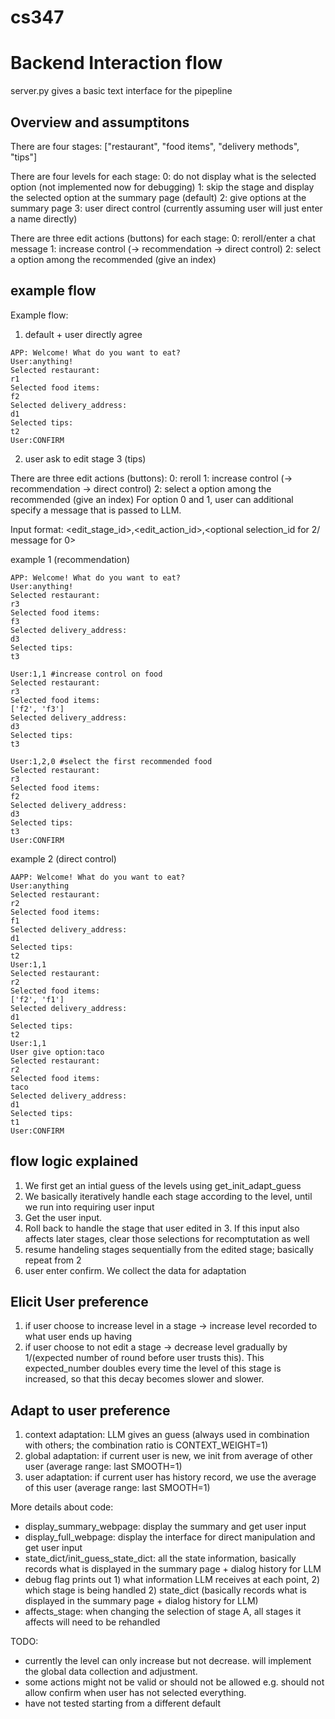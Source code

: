 # cs347


# Backend Interaction flow

server.py gives a basic text interface for the pipepline 

## Overview and assumptitons

There are four stages: ["restaurant", "food items", "delivery methods", "tips"]

There are four levels for each stage:
0: do not display what is the selected option (not implemented now for debugging)
1: skip the stage and display the selected option at the summary page (default)
2: give options at the summary page 
3: user direct control (currently assuming user will just enter a name directly)


There are three edit actions (buttons) for each stage:
0: reroll/enter a chat message
1: increase control (-> recommendation -> direct control)
2: select a option among the recommended (give an index)

## example flow

Example flow:

1. default + user directly agree
```
APP: Welcome! What do you want to eat?
User:anything!
Selected restaurant:
r1
Selected food items:
f2
Selected delivery_address:
d1
Selected tips:
t2
User:CONFIRM
```


2. user ask to edit stage 3 (tips)

There are three edit actions (buttons):
0: reroll
1: increase control (-> recommendation -> direct control)
2: select a option among the recommended (give an index)
For option 0 and 1, user can additional specify a message that is passed to LLM.

Input format:
<edit_stage_id>,<edit_action_id>,<optional selection_id for 2/ message for 0>

example 1 (recommendation)
```
APP: Welcome! What do you want to eat?
User:anything!
Selected restaurant:
r3
Selected food items:
f3
Selected delivery_address:
d3
Selected tips:
t3

User:1,1 #increase control on food
Selected restaurant:
r3
Selected food items:
['f2', 'f3']
Selected delivery_address:
d3
Selected tips:
t3

User:1,2,0 #select the first recommended food
Selected restaurant:
r3
Selected food items:
f2
Selected delivery_address:
d3
Selected tips:
t3
User:CONFIRM
```


example 2 (direct control)
```
AAPP: Welcome! What do you want to eat?
User:anything
Selected restaurant:
r2
Selected food items:
f1
Selected delivery_address:
d1
Selected tips:
t2
User:1,1
Selected restaurant:
r2
Selected food items:
['f2', 'f1']
Selected delivery_address:
d1
Selected tips:
t2
User:1,1
User give option:taco
Selected restaurant:
r2
Selected food items:
taco
Selected delivery_address:
d1
Selected tips:
t1
User:CONFIRM
```

## flow logic explained

1. We first get an intial guess of the levels using get_init_adapt_guess
2. We basically iteratively handle each stage according to the level, until we run into requiring user input
3. Get the user input. 
4. Roll back to handle the stage that user edited in 3. If this input also affects later stages, clear those selections for recomptutation as well
5. resume handeling stages sequentially from the edited stage; basically repeat from 2
6. user enter confirm. We collect the data for adaptation


## Elicit User preference
1. if user choose to increase level in a stage -> increase level recorded to what user ends up having
2. if user choose to not edit a stage -> decrease level gradually by 1/(expected number of round before user trusts this). This expected_number doubles every time the level of this stage is increased, so that this decay becomes slower and slower.

## Adapt to user preference
1. context adaptation: LLM gives an guess (always used in combination with others; the combination ratio is CONTEXT_WEIGHT=1)
2. global adaptation: if current user is new, we init from average of other user (average range: last SMOOTH=1)
3. user adaptation: if current user has history record, we use the average of this user (average range: last SMOOTH=1)


More details about code:
- display_summary_webpage: display the summary and get user input
- display_full_webpage: display the interface for direct manipulation and get user input
- state_dict/init_guess_state_dict: all the state information, basically records what is displayed in the summary page + dialog history for LLM
- debug flag prints out 1) what information LLM receives at each point, 2) which stage is being handled 2) state_dict (basically records what is displayed in the summary page + dialog history for LLM) 
- affects_stage: when changing the selection of stage A, all stages it affects will need to be rehandled

TODO:
- currently the level can only increase but not decrease. will implement the global data collection and adjustment.
- some actions might not be valid or should not be allowed e.g. should not allow confirm when user has not selected everything.
- have not tested starting from a different default
